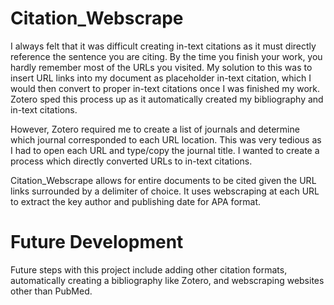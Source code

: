 # Citation_Webscrape

I always felt that it was difficult creating in-text citations as it must directly reference the sentence you are citing. By the time you finish your work, you hardly remember most of the URLs you visited. My solution to this was to insert URL links into my document as placeholder in-text citation, which I would then convert to proper in-text citations once I was finished my work. Zotero sped this process up as it automatically created my bibliography and in-text citations.

However, Zotero required me to create a list of journals and determine which journal corresponded to each URL location. This was very tedious as I had to open each URL and type/copy the journal title. I wanted to create a process which directly converted URLs to in-text citations. 

Citation_Webscrape allows for entire documents to be cited given the URL links surrounded by a delimiter of choice. It uses webscraping at each URL to extract the key author and publishing date for APA format. 

# Future Development

Future steps with this project include adding other citation formats, automatically creating a bibliography like Zotero, and webscraping websites other than PubMed. 
